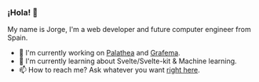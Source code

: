 ### ¡Hola! 👋
My name is Jorge, I'm a web developer and future computer engineer from Spain.
- 🔭 I'm currently working on [Palathea](https://github.com/abnazhor/Palathea) and [Grafema](https://grafema.app/).
- 🌱 I'm currently learning about Svelte/Svelte-kit & Machine learning.
- 📫 How to reach me? Ask whatever you want [right here](https://github.com/abnazhor/abnazhor/issues).

<!--
**abnazhor/abnazhor** is a ✨ _special_ ✨ repository because its `README.md` (this file) appears on your GitHub profile.

Here are some ideas to get you started:

- 🔭 I’m currently working on...
- 🌱 I’m currently learning ...
- 🤔 I’m looking for help with ...
- 💬 Ask me...
- 📫 How to reach me...
- 😄 Pronouns: ...
- ⚡ Fun fact: ...
-->
